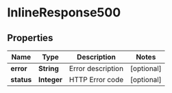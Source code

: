 

# InlineResponse500


## Properties

Name | Type | Description | Notes
------------ | ------------- | ------------- | -------------
**error** | **String** | Error description |  [optional]
**status** | **Integer** | HTTP Error code |  [optional]



